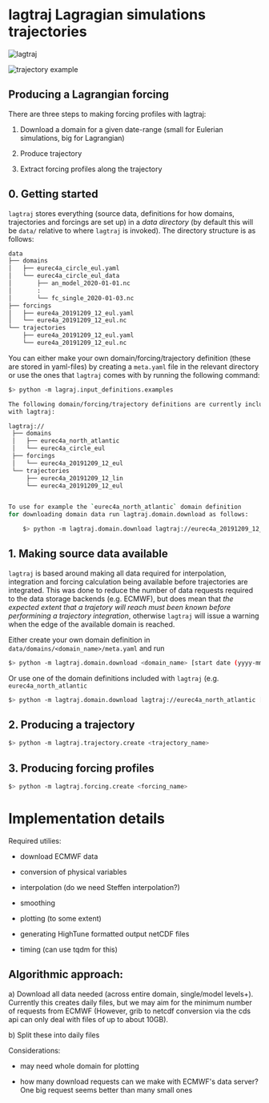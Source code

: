 # lagtraj Lagragian simulations trajectories

![lagtraj](https://github.com/EUREC4A-UK/lagtraj/workflows/lagtraj/badge.svg)

![trajectory example](eurec4a_20191209_12_lag.png)


## Producing a Lagrangian forcing

There are three steps to making forcing profiles with lagtraj:

1. Download a domain for a given date-range (small for Eulerian simulations,
big for Lagrangian)

2. Produce trajectory

3. Extract forcing profiles along the trajectory


## 0. Getting started

`lagtraj` stores everything (source data, definitions for how domains,
trajectories and forcings are set up) in a *data directory* (by default this
will be `data/` relative to where `lagtraj` is invoked). The directory
structure is as follows:

```bash
data
├── domains
│   ├── eurec4a_circle_eul.yaml
│   └── eurec4a_circle_eul_data
│       ├── an_model_2020-01-01.nc
│       :
│       └── fc_single_2020-01-03.nc
├── forcings
│   ├── eure4a_20191209_12_eul.yaml
│   └── eure4a_20191209_12_eul.nc
└── trajectories
    ├── eure4a_20191209_12_eul.yaml
    └── eure4a_20191209_12_eul.nc
```

You can either make your own domain/forcing/trajectory definition (these are
stored in yaml-files) by creating a `meta.yaml` file in the relevant directory
or use the ones that `lagtraj` comes with by running the following command:

```bash
$> python -m lagraj.input_definitions.examples

The following domain/forcing/trajectory definitions are currently included
with lagtraj:

lagtraj://
 ├── domains
 │   ├── eurec4a_north_atlantic
 │   └── eurec4a_circle_eul
 ├── forcings
 │   └── eurec4a_20191209_12_eul
 └── trajectories
     ├── eurec4a_20191209_12_lin
     └── eurec4a_20191209_12_eul


To use for example the `eurec4a_north_atlantic` domain definition
for downloading domain data run lagtraj.domain.download as follows:

    $> python -m lagtraj.domain.download lagtraj://eurec4a_20191209_12_eul 2020/01/01 2020/01/08
```

## 1. Making source data available

`lagtraj` is based around making all data required for interpolation,
integration and forcing calculation being available before trajectories are
integrated. This was done to reduce the number of data requests required to the
data storage backends (e.g. ECMWF), but does mean that *the expected extent
that a trajetory will reach must been known before performining a trajectory
integration*, otherwise `lagtraj` will issue a warning when the edge of the
available domain is reached.

Either create your own domain definition in `data/domains/<domain_name>/meta.yaml` and run

```bash
$> python -m lagtraj.domain.download <domain_name> [start date (yyyy-mm-dd)] [end date (yyyy-mm-dd)]
```

Or use one of the domain definitions included with `lagtraj` (e.g.
`eurec4a_north_atlantic`


```bash
$> python -m lagtraj.domain.download lagtraj://eurec4a_north_atlantic [start date (yyyy-mm-dd)] [end date (yyyy-mm-dd)]
```


## 2. Producing a trajectory

```bash
$> python -m lagtraj.trajectory.create <trajectory_name>
```

## 3. Producing forcing profiles

```bash
$> python -m lagtraj.forcing.create <forcing_name>
```

# Implementation details

Required utilies:

- download ECMWF data

- conversion of physical variables

- interpolation (do we need Steffen interpolation?)

- smoothing

- plotting (to some extent)

- generating HighTune formatted output netCDF files

- timing (can use tqdm for this)


## Algorithmic approach:

a) Download all data needed (across entire domain, single/model levels+).
   Currently this creates daily files, but we may aim for the minimum number of 
   requests from ECMWF (However, grib to netcdf conversion via the cds api
   can only deal with files of up to about 10GB).

b) Split these into daily files

Considerations:

- may need whole domain for plotting

- how many download requests can we make with ECMWF's data server? One big
  request seems better than many small ones
